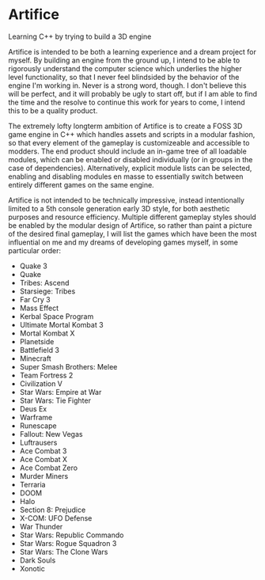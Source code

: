 # Artifice
Learning C++ by trying to build a 3D engine

Artifice is intended to be both a learning experience and a dream project for myself. By building an engine from the ground up, I
intend to be able to rigorously understand the computer science which underlies the higher level functionality, so that I never
feel blindsided by the behavior of the engine I'm working in. Never is a strong word, though. I don't believe this will be perfect,
and it will probably be ugly to start off, but if I am able to find the time and the resolve to continue this work for years to come,
I intend this to be a quality product. 

The extremely lofty longterm ambition of Artifice is to create a FOSS 3D game engine in C++ which handles assets and scripts in a
modular fashion, so that every element of the gameplay is customizeable and accessible to modders. The end product should include
an in-game tree of all loadable modules, which can be enabled or disabled individually (or in groups in the case of dependencies).
Alternatively, explicit module lists can be selected, enabling and disabling modules en masse to essentially switch between entirely
different games on the same engine.

Artifice is not intended to be technically impressive, instead intentionally limited to a 5th console generation early 3D style,
for both aesthetic purposes and resource efficiency. Multiple different gameplay styles should be enabled by the modular design of
Artifice, so rather than paint a picture of the desired final gameplay, I will list the games which have been the most influential
on me and my dreams of developing games myself, in some particular order:

- Quake 3
- Quake
- Tribes: Ascend
- Starsiege: Tribes
- Far Cry 3
- Mass Effect
- Kerbal Space Program
- Ultimate Mortal Kombat 3
- Mortal Kombat X
- Planetside
- Battlefield 3
- Minecraft
- Super Smash Brothers: Melee
- Team Fortress 2
- Civilization V
- Star Wars: Empire at War
- Star Wars: Tie Fighter
- Deus Ex
- Warframe
- Runescape
- Fallout: New Vegas
- Luftrausers
- Ace Combat 3
- Ace Combat X
- Ace Combat Zero
- Murder Miners
- Terraria
- DOOM
- Halo
- Section 8: Prejudice
- X-COM: UFO Defense
- War Thunder
- Star Wars: Republic Commando
- Star Wars: Rogue Squadron 3
- Star Wars: The Clone Wars
- Dark Souls
- Xonotic
